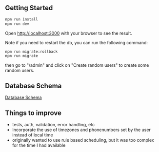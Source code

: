 ## Getting Started

```bash
npm run install
npm run dev
```

Open [http://localhost:3000](http://localhost:3000) with your browser to see the result.

Note if you need to restart the db, you can run the following command:

```bash
npm run migrate:rollback
npm run migrate
```

then go to "/admin" and click on "Create random users" to create some random users.

## Database Schema

[Database Schema](./arch.png)

## Things to improve

- tests, auth, validation, error handling, etc
- Incorporate the use of timezones and phonenumbers set by the user instead of local time
- originally wanted to use rule based scheduling, but it was too complex for the time I had available
